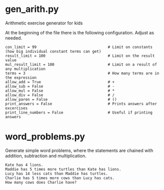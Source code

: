 # gen_arith.py
Arithmetic exercise generator for kids

At the beginning of the file there is the following configuration. Adjust as needed.

    con_limit = 99                                # Limit on constants (how big individual constant terms can get)
    result_limit = 100                            # Limit on the result value
    mul_result_limit = 100                        # Limit on a result of any multiplication
    terms = 3                                     # How many terms are in the expression
    allow_add = True                              # +
    allow_sub = False                             # -
    allow_mul = False                             # *
    allow_div = False                             # /
    allow_paren = False                           # ()
    print_answers = False                         # Prints answers after excercises
    print_line_numbers = False                    # Useful if printing answers

# word_problems.py
Generate simple word problems, where the statements are chained with addition, subtraction and multiplication.

    Kate has 4 lions.
    Maddie has 5 times more turtles than Kate has lions. 
    Lucy has 14 less cats than Maddie has turtles.
    Charlie has 5 times more cows than Lucy has cats.
    How many cows does Charlie have?
